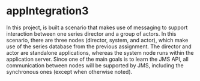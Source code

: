 # appIntegration3

In this project, is built a scenario that makes use of messaging to support interaction
between one series director and a group of actors. In this scenario, there are three nodes
(director, system, and actor), which make use of the series database from the previous
assignment. The director and actor are standalone applications, whereas the system node
runs within the application server. Since one of the main goals is to learn the JMS API, all
communication between nodes will be supported by JMS, including the synchronous ones
(except when otherwise noted).
